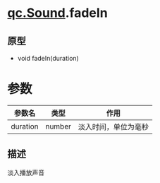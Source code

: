 # [qc.Sound](sound.md).fadeIn

## 原型
* void fadeIn(duration)

# 参数
| 参数名 | 类型 | 作用 |
| ------------- |-------------|-------------|
| duration | number | 淡入时间，单位为毫秒 |

## 描述
淡入播放声音
